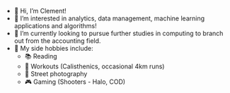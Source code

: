 - 👋 Hi, I’m Clement!
- 👀 I’m interested in analytics, data management, machine learning applications and algorithms!
- 🌱 I’m currently looking to pursue further studies in computing to branch out from the accounting field.
- 💞️ My side hobbies include:
    -    📚 Reading
    -    💪 Workouts (Calisthenics, occasional 4km runs)
    -    📸 Street photography
    -    🎮 Gaming (Shooters - Halo, COD)

<!---
clement7903/clement7903 is a ✨ special ✨ repository because its `README.md` (this file) appears on your GitHub profile.
You can click the Preview link to take a look at your changes.
--->
